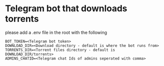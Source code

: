 # Telegram bot that downloads torrents

please add a .env file in the root with the following

```
BOT_TOKEN=<Telegram bot token>
DOWNLOAD_DIR=<Download directory - default is where the bot runs from>
TORRENTS_DIR=<Torrent files directory - default is DOWNLOAD_DIR/torrents>
ADMINS_CHATID=<Telegram chat Ids of admins seperated with comma>
```
